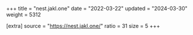 +++
title = "nest.jakl.one"
date = "2022-03-22"
updated = "2024-03-30"
weight = 5312

[extra]
source = "https://nest.jakl.one/"
ratio = 31
size = 5
+++
